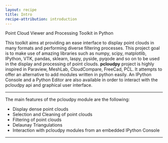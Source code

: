 ```yaml
---
layout: recipe
title: Intro
recipe-attribution: introduction
---
```



Point Cloud Viewer and Processing Toolkit in Python


This toolkit aims at providing an ease interface to display point clouds in many formats and performing diverse filtering processes. 
This project goal is to make use of amazing libraries such as numpy, scipy, matplotlib, IPython, VTK, pandas, sklearn, laspy, pyside, pyqode and so on to be used in the display and processing of point clouds.
**pcloudpy** project is highly inspired in Paraview, MeshLab, CloudCompare, FreeCad, PCL.  It attempts to offer an alternative to add modules written in python easily. 
An IPython Console and a Python Editor are also available in order to interact with the pcloudpy api and graphical user interface.


-------

The main features of the pcloudpy module are the following:

- Display dense point clouds
- Selection and Cleaning of point clouds
- Filtering of point clouds
- Delaunay Triangulations
- Interaction with pcloudpy modules from an embedded IPython Console


-------